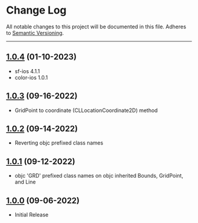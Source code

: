 # Change Log
All notable changes to this project will be documented in this file.
Adheres to [Semantic Versioning](http://semver.org/).

---

## [1.0.4](https://github.com/ngageoint/grid-ios/releases/tag/1.0.4) (01-10-2023)

* sf-ios 4.1.1
* color-ios 1.0.1

## [1.0.3](https://github.com/ngageoint/grid-ios/releases/tag/1.0.3) (09-16-2022)

* GridPoint to coordinate (CLLocationCoordinate2D) method

## [1.0.2](https://github.com/ngageoint/grid-ios/releases/tag/1.0.2) (09-14-2022)

* Reverting objc prefixed class names

## [1.0.1](https://github.com/ngageoint/grid-ios/releases/tag/1.0.1) (09-12-2022)

* objc 'GRD' prefixed class names on objc inherited Bounds, GridPoint, and Line

## [1.0.0](https://github.com/ngageoint/grid-ios/releases/tag/1.0.0) (09-06-2022)

* Initial Release
